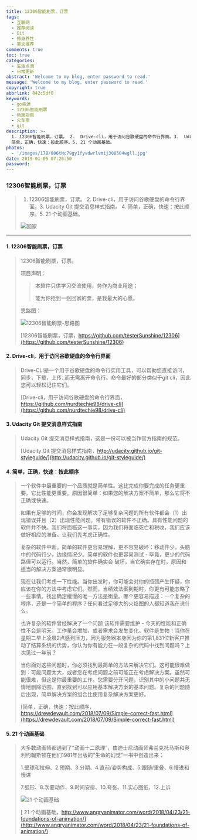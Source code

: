 ```yaml
---
title: 12306智能刷票，订票
tags:
  - 互联网
  - 推荐阅读
  - Git
  - 修身养性
  - 美文推荐
comments: true
toc: true
categories:
  - 生活点滴
  - 日常更新
abstract: 'Welcome to my blog, enter password to read.'
message: 'Welcome to my blog, enter password to read.'
copyright: true
abbrlink: 842c5df0
keywords:
  - go资源
  - 12306智能刷票
  - 动画指南
  - 火车票
  - git
description: >-
  1. 12306智能刷票，订票。 2.  Drive-cli，用于访问谷歌硬盘的命令行界面。3.  Udacity Git 提交消息样式指南。 4.
  简单，正确，快速：按此顺序。5. 21 个动画基础。
photos:
  - '/images/178/006tNc79gy1fyvdwrlvmij308504wgll.jpg'
date: 2019-01-05 07:20:50
password:
---
```

<script type="text/javascript" src="/js/src/bai.js"></script>

### 12306智能刷票，订票
>  1. 12306智能刷票，订票。 2.  Drive-cli，用于访问谷歌硬盘的命令行界面。3.  Udacity Git 提交消息样式指南。 4. 简单，正确，快速：按此顺序。5. 21 个动画基础。
>
> ![回家](/images/178/006tNc79gy1fyvdzjgwsdj30dw08c74t.jpg)

---
#### 1. 12306智能刷票，订票
> 12306智能刷票，订票。
>
> 项目声明：
>
>>  本软件只供学习交流使用，务作为商业用途；
>>
>>  能为你抢到一张回家的票，是我最大的心愿。
>
> 思路图：
>
> ![12306智能刷票-思路图](/images/178/006tNc79gy1fyvdj6l8hfj30nn0ix3yq.jpg)
>
> [12306智能刷票，订票，https://github.com/testerSunshine/12306](https://github.com/testerSunshine/12306)

#### 2. Drive-cli，用于访问谷歌硬盘的命令行界面
> Drive-CLI是一个用于谷歌硬盘的命令行实用工具，可以帮助您直接访问，同步，下载，上传..而无需离开命令行。命令最好的部分类似于git cli，因此您可以轻松记住它们。
>
> [Drive-cli，用于访问谷歌硬盘的命令行界面，https://github.com/nurdtechie98/drive-cli](https://github.com/nurdtechie98/drive-cli)

#### 3. Udacity Git 提交消息样式指南
> Udacity Git 提交消息样式指南，这是一份可以被当作官方指南的规范。
>
> [Udacity Git 提交消息样式指南，http://udacity.github.io/git-styleguide/](http://udacity.github.io/git-styleguide/)

#### 4. 简单，正确，快速：按此顺序
> 一个软件中最重要的一个品质就是简单性。这比完成你要完成的任务更重要。它比性能更重要。原因很简单：如果您的解决方案不简单，那么它将不正确或快速。
>
> 如果有足够的时间，你会发现解决了足够复杂问题的所有软件都会（1）出现错误并且（2）出现性能问题。带有错误的软件不正确。具有性能问题的软件并不快。我们将面临这一事实，因为我们将面临死亡和税收，我们应该做好相应的准备。让我们先考虑正确性。
>
> 复杂的软件中断。简单的软件更容易理解，更不容易破坏：移动件少，头脑中的代码行少，边缘情况少。简单的软件也更容易测试 - 毕竟，更少的代码路径可以运行。当然，简单的软件确实会 破坏，当它确实存在时，原因和适当的解决方案通常很明显。
>
> 现在让我们考虑一下性能。当你出发时，你可能会对你的瓶颈产生怀疑，你应该在你的方法中考虑它们。然而，当绩效法案到期时，你更有可能忽略了一些事情。找出确定缓慢的唯一方法是衡量。哪个更容易描述：一个复杂的程序，还是一个简单的程序？任何看过足够大的火焰图的人都知道我在说什么。
>
> 也许复杂的软件曾经解决了一个问题 该软件需要维护 - 今天的性能和正确性不会是明天。工作量会增加，或者需求会发生变化。软件是生物！当你在星期二早上凌晨2点感到压力，因为服务器本身因为你的第1,831位新客户推动了结算系统的优势，你认为你有能力在一段复杂的代码中找到问题吗？上次见过一年前？
>
> 当你面对这些问题时，你必须找到最简单的方法来解决它们。这可能很难做到：可能问题太大，或者您在考虑问题之前可能正在考虑解决方案。虽然可能很难，但这是你最重要的工作。您需要分开问题，识别其中的小问题并无情地删除范围，直到找到可以应用基本解决方案的基本问题。复杂的问题随后出现，简单解决方案的组合比使用复杂解决方案更好。
>
> [简单，正确，快速：按此顺序，https://drewdevault.com/2018/07/09/Simple-correct-fast.html](https://drewdevault.com/2018/07/09/Simple-correct-fast.html)

#### 5. 21 个动画基础
>  大多数动画师都遇到了“动画十二原理”，由迪士尼动画师弗兰克托马斯和奥利约翰斯顿在他们1981年出版的“生命的幻觉”一书中创造出来：
>
>  1.壁球和拉伸、2.预期、3.分期、4.直前/姿势构成、5.跟随/重叠、6.慢进和慢进
>
>  7.弧形、8.次要动作、9.时间安排、10.夸张、11.实心图纸、12.上诉
>
> ![21 个动画基础](/images/178/006tNc79gy1fyvdsa4npzj30u01ceaj7.jpg)
>
> [ 21 个动画基础，http://www.angryanimator.com/word/2018/04/23/21-foundations-of-animation/](http://www.angryanimator.com/word/2018/04/23/21-foundations-of-animation/)


